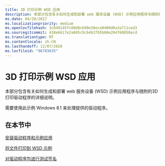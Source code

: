 ```yaml
---
title: 3D 打印示例 WSD 应用
description: 本部分包含有关如何生成和部署 web 服务设备 (WSD) 示例应用程序与随附的3D 打印驱动程序的详细说明。
ms.date: 04/20/2017
ms.localizationpriority: medium
ms.openlocfilehash: 3c049145fc80d8cb90e20ece0400d0a3a711ced3
ms.sourcegitcommit: 418e6617e2a695c9cb4b37b5b60e264760858acd
ms.translationtype: MT
ms.contentlocale: zh-CN
ms.lasthandoff: 12/07/2020
ms.locfileid: "96783635"
---
```

# <a name="3d-printing-sample-wsd-app"></a>3D 打印示例 WSD 应用


本部分包含有关如何生成和部署 web 服务设备 (WSD) 示例应用程序与随附的3D 打印驱动程序的详细说明。

需要使用此示例 Windows 8.1 来处理提供的驱动程序。

## <a name="in-this-section"></a>在本节中


[安装驱动程序和示例应用](install-the-driver-and-sample-app.md)

[将文件打印到 WSD 示例](print-files-to-the-wsd-sample.md)

[对驱动程序包进行测试签名](test-sign-a-driver-package.md)

 

 




